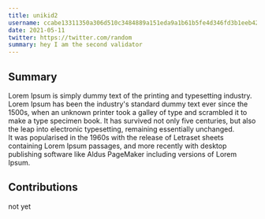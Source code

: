 ```yaml
---
title: unikid2
username: ccabe13311350a306d510c3484889a151eda9a1b61b5fe4d346fd3b1eeb42c25
date: 2021-05-11
twitter: https://twitter.com/random
summary: hey I am the second validator
---
```


<DelegateDetail />

## Summary
Lorem Ipsum is simply dummy text of the printing and typesetting industry. Lorem Ipsum has been the industry's standard dummy text ever since the 1500s, when an unknown printer took a galley of type and scrambled it to make a type specimen book. It has survived not only five centuries, but also the leap into electronic typesetting, remaining essentially unchanged.  
It was popularised in the 1960s with the release of Letraset sheets containing Lorem Ipsum passages, and more recently with desktop publishing software like Aldus PageMaker including versions of Lorem Ipsum.

## Contributions
not yet